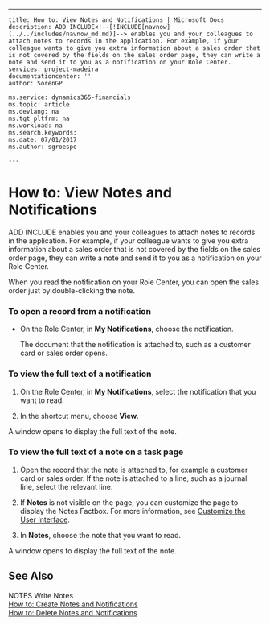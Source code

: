 ---
    title: How to: View Notes and Notifications | Microsoft Docs
    description: ADD INCLUDE<!--[!INCLUDE[navnow](../../includes/navnow_md.md)]--> enables you and your colleagues to attach notes to records in the application. For example, if your colleague wants to give you extra information about a sales order that is not covered by the fields on the sales order page, they can write a note and send it to you as a notification on your Role Center.
    services: project-madeira
    documentationcenter: ''
    author: SorenGP

    ms.service: dynamics365-financials
    ms.topic: article
    ms.devlang: na
    ms.tgt_pltfrm: na
    ms.workload: na
    ms.search.keywords:
    ms.date: 07/01/2017
    ms.author: sgroespe

    ---
# How to: View Notes and Notifications
ADD INCLUDE<!--[!INCLUDE[navnow](../../includes/navnow_md.md)]--> enables you and your colleagues to attach notes to records in the application. For example, if your colleague wants to give you extra information about a sales order that is not covered by the fields on the sales order page, they can write a note and send it to you as a notification on your Role Center.  
  
 When you read the notification on your Role Center, you can open the sales order just by double-clicking the note.  
  
### To open a record from a notification  
  
-   On the Role Center, in **My Notifications**, choose the notification.  
  
     The document that the notification is attached to, such as a customer card or sales order opens.  
  
### To view the full text of a notification  
  
1.  On the Role Center, in **My Notifications**, select the notification that you want to read.  
  
2.  In the shortcut menu, choose **View**.  
  
 A window opens to display the full text of the note.  
  
### To view the full text of a note on a task page  
  
1.  Open the record that the note is attached to, for example a customer card or sales order. If the note is attached to a line, such as a journal line, select the relevant line.  
  
2.  If **Notes** is not visible on the page, you can customize the page to display the Notes Factbox. For more information, see [Customize the User Interface](../FullExperience/customize-the-user-interface.md).  
  
3.  In **Notes**, choose the note that you want to read.  
  
 A window opens to display the full text of the note.  
  
## See Also  
 NOTES Write Notes   
 [How to: Create Notes and Notifications](../FullExperience/how-to-create-notes-and-notifications.md)   
 [How to: Delete Notes and Notifications](../FullExperience/how-to-delete-notes-and-notifications.md)